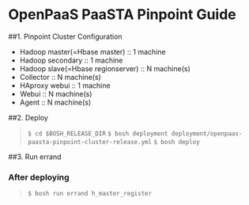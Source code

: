 # OpenPaaS PaaSTA Pinpoint Guide


##1. Pinpoint Cluster Configuration
- Hadoop master(=Hbase master) :: 1 machine
- Hadoop secondary :: 1 machine
- Hadoop slave(=Hbase regionserver) :: N machine(s)
- Collector :: N machine(s)
- HAproxy webui ::  1 machine
- Webui :: N machine(s)
- Agent :: N machine(s)

##2. Deploy
>`$ cd $BOSH_RELEASE_DIR`
>`$ bosh deployment deployment/openpaas-paasta-pinpoint-cluster-release.yml`
>`$ bosh deploy`

##3. Run errand

### After deploying
>`$ bosh run errand h_master_register`

